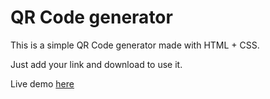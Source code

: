 # QR Code generator

This is a simple QR Code generator made with HTML + CSS.

Just add your link and download to use it.

Live demo [here](https://tsantafitiavana21.github.io/qr-code-generator/https:/)
